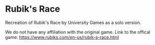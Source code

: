 # Rubik's Race

Recreation of Rubik's Race by University Games as a solo version.

We do not have any affiliation with the original game.
Link to the offical game: https://www.rubiks.com/en-us/rubik-s-race.html
